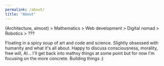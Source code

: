 ```yaml
---
permalink: /about/
title: "About"
---
```


(Architecture, almost) > Mathematics > Web development > Digital nomad > Robotics > ???

Floating in a spicy soup of art and code and science. Slightly obsessed with humanity and what it's all about. Happy to discuss consciousness, morality, free will, AI... I'll get back into mathsy things at some point but for now I'm focusing on the more concrete. Building things :)
